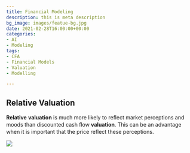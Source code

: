 ```yaml
---
title: Financial Modeling
description: this is meta description
bg_image: images/featue-bg.jpg
date: 2021-02-28T16:00:00+00:00
categories:
- AI
- Modeling
tags:
- CFA
- Financial Models
- Valuation
- Modelling

---
```

## Relative Valuation

**Relative** **valuation** is much more likely to reﬂect market perceptions and moods than discounted cash ﬂow **valuation**. This can be an advantage when it is important that the price reﬂect these perceptions.

![](/images/analysis.jpg)